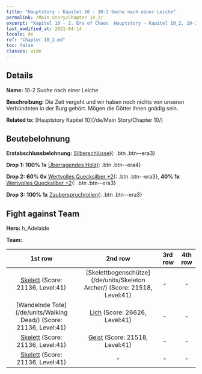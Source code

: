 ```yaml
---
title: "Hauptstory - Kapitel 10 - 10-2 Suche nach einer Leiche"
permalink: /Main Story/Chapter 10_2/
excerpt: "Kapitel 10 - 2. Era of Chaos  Hauptstory - Kapitel 10_2. 10-2 Suche nach einer Leiche"
last_modified_at: 2021-04-14
locale: de
ref: "Chapter 10_2.md"
toc: false
classes: wide
---
```


## Details

 **Name:** 10-2 Suche nach einer Leiche

 **Beschreibung:** Die Zeit vergeht und wir haben noch nichts von unseren Verbündeten in der Burg gehört. Mögen die Götter ihnen gnädig sein.

 **Related to:** [Hauptstory Kapitel 10](/de/Main Story/Chapter 10/)

## Beutebelohnung

 **Erstabschlussbelohnung:** [Silberschlüssel](/de/Items/con_693/){: .btn .btn--era3}

 **Drop 1:** **100% 1x** [Überragendes Holz](/de/Items/mat_34/){: .btn .btn--era4}

 **Drop 2:** **60% 0x** [Wertvolles Quecksilber +2](/de/Items/mat_28/){: .btn .btn--era3}, **40% 1x** [Wertvolles Quecksilber +2](/de/Items/mat_28/){: .btn .btn--era3}

 **Drop 3:** **100% 1x** [Zauberspruchrollen](/de/Items/con_694/){: .btn .btn--era3}


## Fight against Team
 **Hero:** h_Adelaide

 **Team:**


  | 1st row | 2nd row | 3rd row | 4th row |
  |:----:|:----:|:----|:----:|
  | [Skelett](/de/units/Skeleton/) (Score: 21136, Level:41)  | [Skelettbogenschütze](/de/units/Skeleton Archer/) (Score: 21518, Level:41)  | - | - |
  | [Wandelnde Tote](/de/units/Walking Dead/) (Score: 21136, Level:41)  | [Lich](/de/units/Lich/) (Score: 26626, Level:41)  | - | - |
  | [Skelett](/de/units/Skeleton/) (Score: 21136, Level:41)  | [Geist](/de/units/Wight/) (Score: 21518, Level:41)  | - | - |
  | [Skelett](/de/units/Skeleton/) (Score: 21136, Level:41)  | - | - | - |


